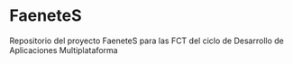 # FaeneteS
Repositorio del proyecto FaeneteS para las FCT del ciclo de Desarrollo de Aplicaciones Multiplataforma

